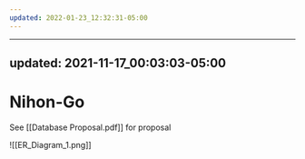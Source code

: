 ```yaml
---
updated: 2022-01-23_12:32:31-05:00
---
```

---
updated: 2021-11-17_00:03:03-05:00
---
# Nihon-Go

See [[Database Proposal.pdf]] for proposal

![[ER_Diagram_1.png]]
